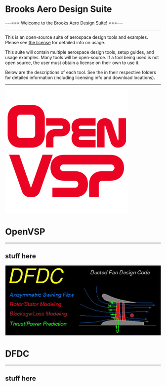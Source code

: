 # Brooks Aero Design Suite

---=== Welcome to the Brooks Aero Design Suite! ===---


--------------------------------------------
This is an open-source suite of aerospace design tools and examples.
Please see [the license](LICENSE.md) for detailed info on usage.

This suite will contain multiple aerospace design tools, setup guides,
and usage examples.
Many tools will be open-source. If a tool being used is not open source,
the user must obtain a license on their own to use it.

Below are the descriptions of each tool. See the <readme> in their
respective folders for detailed information (including licensing info
and download locations).

--------------------------------------------
![VSPlogo](OpenVSP/openvsplogo.png)
# OpenVSP
--------------------------------------------
stuff here
--------------------------------------------

![DFDClogo](DFDC/dfdclogo.jpg)
# DFDC
--------------------------------------------
stuff here
--------------------------------------------
